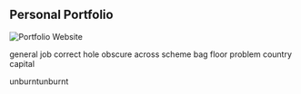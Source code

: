 ## Personal Portfolio

![Portfolio Website](https://i.ibb.co/WgPMpts/image.png)



general job correct hole obscure across scheme bag floor problem country capital

unburntunburnt
